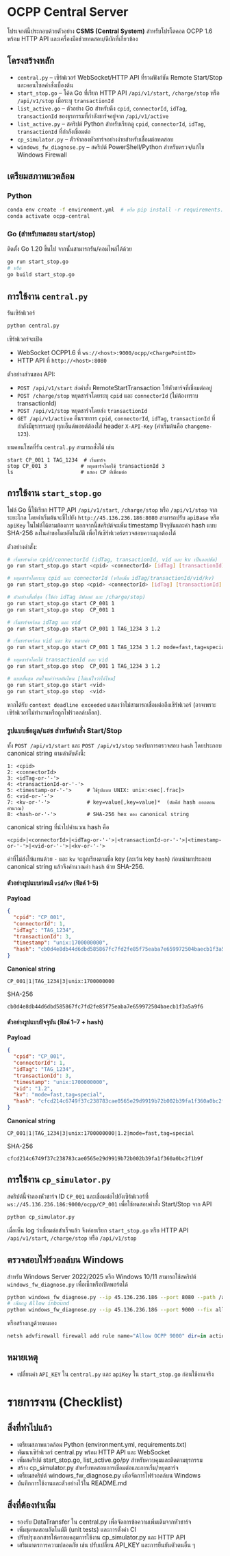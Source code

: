 # OCPP Central Server

โปรเจกต์นี้ประกอบด้วยตัวอย่าง **CSMS (Central System)** สำหรับโปรโตคอล OCPP 1.6 พร้อม HTTP API และเครื่องมือช่วยทดสอบ/ดีบักที่เกี่ยวข้อง

## โครงสร้างหลัก

- `central.py` – เซิร์ฟเวอร์ WebSocket/HTTP API ที่รวมฟังก์ชัน Remote Start/Stop และคอนโซลคำสั่งเบื้องต้น
- `start_stop.go` – โค้ด Go ที่เรียก HTTP API `/api/v1/start`, `/charge/stop` หรือ `/api/v1/stop` เมื่อระบุ `transactionId`
- `list_active.go` – ตัวอย่าง Go สำหรับดึง `cpid`, `connectorId`, `idTag`, `transactionId` ของธุรกรรมที่กำลังชาร์จอยู่จาก `/api/v1/active`
- `list_active.py` – สคริปต์ Python สำหรับเรียกดู `cpid`, `connectorId`, `idTag`, `transactionId` ที่กำลังเชื่อมต่อ
- `cp_simulator.py` – ตัวจำลองหัวชาร์จอย่างง่ายสำหรับเชื่อมต่อทดสอบ
- `windows_fw_diagnose.py` – สคริปต์ PowerShell/Python สำหรับตรวจ/แก้ไข Windows Firewall

## เตรียมสภาพแวดล้อม

### Python
```bash
conda env create -f environment.yml  # หรือ pip install -r requirements.txt
conda activate ocpp-central
```

### Go (สำหรับทดสอบ start/stop)
ติดตั้ง Go 1.20 ขึ้นไป จากนั้นสามารถรัน/คอมไพล์ได้ด้วย
```bash
go run start_stop.go
# หรือ
go build start_stop.go
```

## การใช้งาน `central.py`

รันเซิร์ฟเวอร์
```bash
python central.py
```
เซิร์ฟเวอร์จะเปิด
- WebSocket OCPP1.6 ที่ `ws://<host>:9000/ocpp/<ChargePointID>`
- HTTP API ที่ `http://<host>:8080`

ตัวอย่างส่วนของ API:
- `POST /api/v1/start` ส่งคำสั่ง RemoteStartTransaction ให้หัวชาร์จที่เชื่อมต่ออยู่
- `POST /charge/stop` หยุดชาร์จโดยระบุ `cpid` และ `connectorId` (ไม่ต้องทราบ transactionId)
- `POST /api/v1/stop` หยุดชาร์จโดยส่ง `transactionId`
- `GET /api/v1/active` คืนรายการ `cpid`, `connectorId`, `idTag`, `transactionId` ที่กำลังมีธุรกรรมอยู่
ทุกเอ็นด์พอยต์ต้องใส่ header `X-API-Key` (ค่าเริ่มต้นคือ `changeme-123`).

บนคอนโซลที่รัน `central.py` สามารถสั่งได้ เช่น
```
start CP_001 1 TAG_1234  # เริ่มชาร์จ
stop CP_001 3           # หยุดชาร์จโดยใช้ transactionId 3
ls                      # แสดง CP ที่เชื่อมต่อ
```

## การใช้งาน `start_stop.go`

ไฟล์ Go นี้ใช้เรียก HTTP API `/api/v1/start`, `/charge/stop` หรือ `/api/v1/stop` จากระยะไกล โดยค่าเริ่มต้นจะชี้ไปยัง `http://45.136.236.186:8080` สามารถปรับ `apiBase` หรือ `apiKey` ในไฟล์ได้ตามต้องการ นอกจากนี้สคริปต์จะเพิ่ม timestamp ปัจจุบันและค่า hash แบบ SHA-256 ลงในคำขอโดยอัตโนมัติ เพื่อให้เซิร์ฟเวอร์ตรวจสอบความถูกต้องได้

ตัวอย่างคำสั่ง:
```bash
# เริ่มชาร์จด้วย cpid/connectorId (idTag, transactionId, vid และ kv เป็นออปชัน)
go run start_stop.go start <cpid> <connectorId> [idTag] [transactionId] [vid] [kv]

# หยุดชาร์จโดยระบุ cpid และ connectorId (หรือเพิ่ม idTag/transactionId/vid/kv)
go run start_stop.go stop <cpid> <connectorId> [idTag] [transactionId] [vid] [kv]

# ตัวอย่างสั้นที่สุด (ใช้ค่า idTag ดีฟอลต์ และ /charge/stop)
go run start_stop.go start CP_001 1
go run start_stop.go stop  CP_001 1

# เริ่มชาร์จพร้อม idTag และ vid
go run start_stop.go start CP_001 1 TAG_1234 3 1.2

# เริ่มชาร์จพร้อม vid และ kv หลายค่า
go run start_stop.go start CP_001 1 TAG_1234 3 1.2 mode=fast,tag=special

# หยุดชาร์จโดยใช้ transactionId และ vid
go run start_stop.go stop  CP_001 1 TAG_1234 3 1.2

# แบบสั้นสุด สนใจแค่ว่ารถคันไหน [ไม่แน่ใจว่าได้ไหม]
go run start_stop.go start <vid>
go run start_stop.go stop  <vid>

```
หากได้รับ `context deadline exceeded` แสดงว่าไม่สามารถเชื่อมต่อถึงเซิร์ฟเวอร์ (อาจเพราะเซิร์ฟเวอร์ไม่ทำงานหรือถูกไฟร์วอลล์บล็อก).

### รูปแบบข้อมูล/แฮช สำหรับคำสั่ง Start/Stop

ทั้ง `POST /api/v1/start` และ `POST /api/v1/stop` รองรับการตรวจสอบ `hash` โดยประกอบ canonical string ตามลำดับดังนี้:

```
1: <cpid>
2: <connectorId>
3: <idTag-or-'-'>
4: <transactionId-or-'-'>
5: <timestamp-or-'-'>     # ใช้รูปแบบ UNIX: unix:<sec[.frac]>
6: <vid-or-'-'>
7: <kv-or-'-'>            # key=value[,key=value]*  (ตัดคีย์ hash ออกตอนคำนวณ)
8: <hash-or-'-'>          # SHA-256 hex ของ canonical string
```

canonical string ที่นำไปคำนวณ hash คือ

```
<cpid>|<connectorId>|<idTag-or-'-'>|<transactionId-or-'-'>|<timestamp-or-'-'>|<vid-or-'-'>|<kv-or-'-'>
```

ค่าที่ไม่ส่งให้แทนด้วย `-` และ `kv` จะถูกเรียงตามชื่อ key (ละเว้น key `hash`) ก่อนนำมาประกอบ canonical string แล้วจึงคำนวณค่า `hash` ด้วย SHA-256.

#### ตัวอย่างรูปแบบก่อนมี `vid`/`kv` (ฟิลด์ 1–5)

**Payload**
```json
{
  "cpid": "CP_001",
  "connectorId": 1,
  "idTag": "TAG_1234",
  "transactionId": 3,
  "timestamp": "unix:1700000000",
  "hash": "cb0d4e8db44d6dbd585867fc7fd2fe85f75eaba7e659972504baecb1f3a5a9f6"
}
```

**Canonical string**
```
CP_001|1|TAG_1234|3|unix:1700000000
```
SHA-256
```
cb0d4e8db44d6dbd585867fc7fd2fe85f75eaba7e659972504baecb1f3a5a9f6
```

#### ตัวอย่างรูปแบบปัจจุบัน (ฟิลด์ 1–7 + hash)

**Payload**
```json
{
  "cpid": "CP_001",
  "connectorId": 1,
  "idTag": "TAG_1234",
  "transactionId": 3,
  "timestamp": "unix:1700000000",
  "vid": "1.2",
  "kv": "mode=fast,tag=special",
  "hash": "cfcd214c6749f37c238783cae0565e29d9919b72b002b39fa1f360a0bc2f1b9f"
}
```

**Canonical string**
```
CP_001|1|TAG_1234|3|unix:1700000000|1.2|mode=fast,tag=special
```
SHA-256
```
cfcd214c6749f37c238783cae0565e29d9919b72b002b39fa1f360a0bc2f1b9f
```

## การใช้งาน `cp_simulator.py`

สคริปต์นี้จำลองหัวชาร์จ ID `CP_001` และเชื่อมต่อไปยังเซิร์ฟเวอร์ที่ `ws://45.136.236.186:9000/ocpp/CP_001` เพื่อใช้ทดสอบคำสั่ง Start/Stop จาก API
```bash
python cp_simulator.py
```
เมื่อเห็น log ว่าเชื่อมต่อสำเร็จแล้ว จึงค่อยเรียก `start_stop.go` หรือ HTTP API `/api/v1/start`, `/charge/stop` หรือ `/api/v1/stop`

## ตรวจสอบไฟร์วอลล์บน Windows

สำหรับ Windows Server 2022/2025 หรือ Windows 10/11 สามารถใช้สคริปต์ `windows_fw_diagnose.py` เพื่อเช็กหรือเปิดพอร์ตได้
```bash
python windows_fw_diagnose.py --ip 45.136.236.186 --port 8080 --path /api/v1/health
# เพิ่มกฎ Allow inbound
python windows_fw_diagnose.py --ip 45.136.236.186 --port 9000 --fix allow-in
```
หรือสร้างกฎด้วยตนเอง
```powershell
netsh advfirewall firewall add rule name="Allow OCPP 9000" dir=in action=allow protocol=TCP localport=9000
```

## หมายเหตุ

- เปลี่ยนค่า `API_KEY` ใน `central.py` และ `apiKey` ใน `start_stop.go` ก่อนใช้งานจริง

# รายการงาน (Checklist)

## สิ่งที่ทำไปแล้ว
- เตรียมสภาพแวดล้อม Python (environment.yml, requirements.txt)
- พัฒนาเซิร์ฟเวอร์ central.py พร้อม HTTP API และ WebSocket
- เพิ่มสคริปต์ start_stop.go, list_active.go/py สำหรับควบคุมและติดตามธุรกรรม
- สร้าง cp_simulator.py สำหรับทดสอบการเชื่อมต่อและการเริ่ม/หยุดชาร์จ
- เตรียมสคริปต์ windows_fw_diagnose.py เพื่อจัดการไฟร์วอลล์บน Windows
- บันทึกการใช้งานและตัวอย่างไว้ใน README.md

## สิ่งที่ต้องทำเพิ่ม
- รองรับ DataTransfer ใน central.py เพื่อจัดการข้อความเพิ่มเติมจากหัวชาร์จ
- เพิ่มชุดทดสอบอัตโนมัติ (unit tests) และการตั้งค่า CI
- ปรับปรุงเอกสารให้ครอบคลุมการใช้งาน cp_simulator.py และ HTTP API
- เสริมมาตรการความปลอดภัย เช่น ปรับเปลี่ยน API_KEY และการยืนยันตัวตนอื่น ๆ

